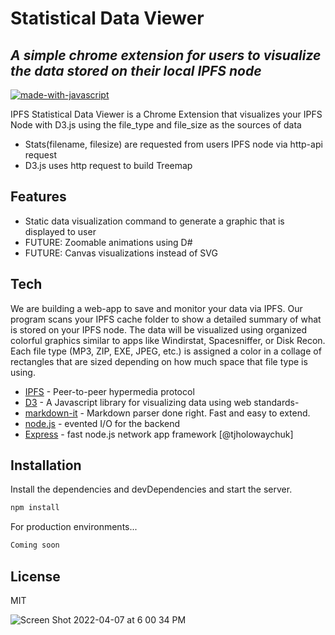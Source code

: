 # Statistical Data Viewer
## _A simple chrome extension for users to visualize the data stored on their local IPFS node_

[![made-with-javascript](https://img.shields.io/badge/Made%20with-JavaScript-1f425f.svg)](https://www.javascript.com)

IPFS Statistical Data Viewer is a Chrome Extension that visualizes your IPFS Node with D3.js using the file_type and file_size as the sources of data

- Stats(filename, filesize) are requested from users IPFS node via http-api request
- D3.js uses http request to build Treemap

## Features
- Static data visualization command to generate a graphic that is displayed to user
- FUTURE: Zoomable animations using D#
- FUTURE: Canvas visualizations instead of SVG

## Tech


We are building a web-app to save and monitor your data via IPFS. Our program scans your IPFS cache folder to show a detailed summary of what is stored on your IPFS node. The data will be visualized using organized colorful graphics similar to apps like Windirstat, Spacesniffer, or Disk Recon. Each file type (MP3, ZIP, EXE, JPEG, etc.) is assigned a color in a collage of rectangles that are sized depending on how much space that file type is using. 

- [IPFS] - Peer-to-peer hypermedia protocol
- [D3] - A Javascript library for visualizing data using web standards-
- [markdown-it] - Markdown parser done right. Fast and easy to extend.
- [node.js] - evented I/O for the backend
- [Express] - fast node.js network app framework [@tjholowaychuk]


## Installation

Install the dependencies and devDependencies and start the server.

```sh
npm install
```

For production environments...

```sh
Coming soon
```


## License

MIT


[//]: # (These are reference links used in the body of this note and get stripped out when the markdown processor does its job. There is no need to format nicely because it shouldn't be seen. Thanks SO - http://stackoverflow.com/questions/4823468/store-comments-in-markdown-syntax)

   [ipfs]: <https://github.com/ipfs>
   [d3]: <https://github.com/d3/d3>
   [markdown-it]: <https://github.com/markdown-it/markdown-it>
   [node.js]: <http://nodejs.org>
   [jQuery]: <http://jquery.com>
   [express]: <http://expressjs.com>
   [AngularJS]: <http://angularjs.org>

![Screen Shot 2022-04-07 at 6 00 34 PM](https://user-images.githubusercontent.com/30084404/162333144-4d65b53f-0df5-49ec-bc11-40ea0bf78bc8.png)



